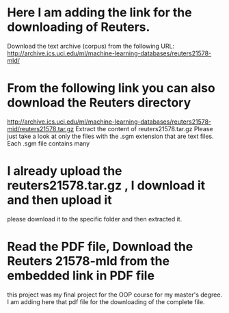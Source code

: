 # Here I am adding the link for the downloading of Reuters.
Download the text archive (corpus) from the following URL:
http://archive.ics.uci.edu/ml/machine-learning-databases/reuters21578-mld/
# From the following link you can also download the Reuters directory
http://archive.ics.uci.edu/ml/machine-learning-databases/reuters21578-mid/reuters21578.tar.gz
Extract the content of reuters21578.tar.gz
Please just take a look at only the files with the .sgm extension that are text files. Each .sgm file contains many
# I already upload the reuters21578.tar.gz , I download it and then upload it
please download it to the specific folder and then extracted it. 
# Read the PDF file, Download the Reuters 21578-mld from the embedded link in PDF file
this project was my final project for the OOP course for my master's degree. I am adding here that pdf file for the downloading of the complete file. 
